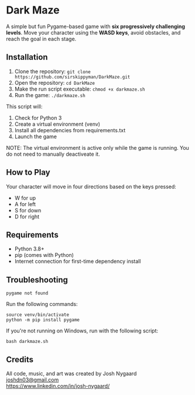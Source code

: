 # Dark Maze
A simple but fun Pygame-based game with **six progressively challenging levels**.
Move your character using the **WASD keys**, avoid obstacles, and reach the goal in each stage.

## Installation
1. Clone the repository:
`git clone https://github.com/sirskippyman/DarkMaze.git`
2. Open the repository:
`cd DarkMaze`
3. Make the run script executable:
`chmod +x darkmaze.sh`
4. Run the game:
`./darkmaze.sh`

This script will:
1. Check for Python 3
2. Create a virtual environment (venv)
3. Install all dependencies from requirements.txt
4. Launch the game

NOTE: The virtual environment is active only while the game is running. You do not need to
manually deactiveate it.

## How to Play
Your character will move in four directions based on the keys pressed:
- W for up
- A for left
- S for down
- D for right

## Requirements
- Python 3.8+
- pip (comes with Python)
- Internet connection for first-time dependency install

## Troubleshooting
```
pygame not found
```
Run the following commands:
```
source venv/bin/activate
python -m pip install pygame
```
If you're not running on Windows, run with the following script:
```
bash darkmaze.sh
```

## Credits
All code, music, and art was created by Josh Nygaard  
joshdn03@gmail.com  
https://www.linkedin.com/in/josh-nygaard/





